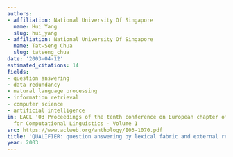 ```yaml
---
authors:
- affiliation: National University Of Singapore
  name: Hui Yang
  slug: hui_yang
- affiliation: National University Of Singapore
  name: Tat-Seng Chua
  slug: tatseng_chua
date: '2003-04-12'
estimated_citations: 14
fields:
- question answering
- data redundancy
- natural language processing
- information retrieval
- computer science
- artificial intelligence
in: EACL '03 Proceedings of the tenth conference on European chapter of the Association
  for Computational Linguistics - Volume 1
src: https://www.aclweb.org/anthology/E03-1070.pdf
title: 'QUALIFIER: question answering by lexical fabric and external resources'
year: 2003
---
```


